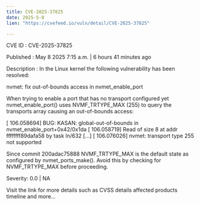 ```yaml
---
title: CVE-2025-37825
date: 2025-5-8
lien: "https://cvefeed.io/vuln/detail/CVE-2025-37825"

---
```


CVE ID : CVE-2025-37825

Published :  May 8
2025
7:15 a.m. | 6 hours
41 minutes ago

Description : In the Linux kernel
the following vulnerability has been resolved:

nvmet: fix out-of-bounds access in nvmet_enable_port

When trying to enable a port that has no transport configured yet
nvmet_enable_port() uses NVMF_TRTYPE_MAX (255) to query the transports
array
causing an out-of-bounds access:

[  106.058694] BUG: KASAN: global-out-of-bounds in nvmet_enable_port+0x42/0x1da
[  106.058719] Read of size 8 at addr ffffffff89dafa58 by task ln/632
[...]
[  106.076026] nvmet: transport type 255 not supported

Since commit 200adac75888
NVMF_TRTYPE_MAX is the default state as configured by
nvmet_ports_make().
Avoid this by checking for NVMF_TRTYPE_MAX before proceeding.

Severity: 0.0 | NA

Visit the link for more details
such as CVSS details
affected products
timeline
and more...
